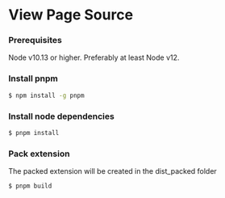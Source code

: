 View Page Source
================

### Prerequisites
Node v10.13 or higher. Preferably at least Node v12.

### Install pnpm
```sh
$ npm install -g pnpm
```

### Install node dependencies
```sh
$ pnpm install
```

### Pack extension
The packed extension will be created in the dist_packed folder

```sh
$ pnpm build
```
